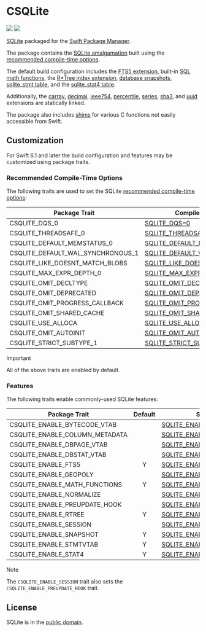# CSQLite

[![](https://img.shields.io/endpoint?url=https%3A%2F%2Fswiftpackageindex.com%2Fapi%2Fpackages%2Fsbooth%2FCSQLite%2Fbadge%3Ftype%3Dswift-versions)](https://swiftpackageindex.com/sbooth/CSQLite)
[![](https://img.shields.io/endpoint?url=https%3A%2F%2Fswiftpackageindex.com%2Fapi%2Fpackages%2Fsbooth%2FCSQLite%2Fbadge%3Ftype%3Dplatforms)](https://swiftpackageindex.com/sbooth/CSQLite)

[SQLite](https://sqlite.org/index.html) packaged for the [Swift Package Manager](https://swift.org/package-manager/).

The package contains the [SQLite amalgamation](https://sqlite.org/amalgamation.html) built using the [recommended compile-time options](https://sqlite.org/compile.html#recommended_compile_time_options).

The default build configuration includes the [FTS5 extension](https://sqlite.org/fts5.html), built-in [SQL math functions](https://sqlite.org/lang_mathfunc.html), the [R\*Tree index extension](https://sqlite.org/rtree.html), [database snapshots](https://sqlite.org/c3ref/snapshot.html), [sqlite_stmt table](https://www.sqlite.org/stmt.html), and the [sqlite_stat4 table](https://sqlite.org/fileformat2.html#stat4tab).

Additionally, the [carray](https://sqlite.org/carray.html), [decimal](https://sqlite.org/floatingpoint.html#the_decimal_c_extension), [ieee754](https://sqlite.org/floatingpoint.html#the_ieee754_c_extension), [percentile](https://www.sqlite.org/src/file/ext/misc/percentile.c), [series](https://www.sqlite.org/src/file/ext/misc/series.c), [sha3](https://www.sqlite.org/src/file/ext/misc/shathree.c), and [uuid](https://www.sqlite.org/src/file/ext/misc/uuid.c) extensions are statically linked.

The package also includes [shims](Sources/CSQLite/include/csqlite_shims.h) for various C functions not easily accessible from Swift.

## Customization

For Swift 6.1 and later the build configuration and features may be customized using package traits.

### Recommended Compile-Time Options

The following traits are used to set the SQLite [recommended compile-time options](https://sqlite.org/compile.html#recommended_compile_time_options):

| Package Trait | Compile-Time Option |
| --- | --- |
| CSQLITE_DQS_0 | [SQLITE_DQS=0](https://sqlite.org/compile.html#dqs) |
| CSQLITE_THREADSAFE_0 | [SQLITE_THREADSAFE=0](https://sqlite.org/compile.html#threadsafe) |
| CSQLITE_DEFAULT_MEMSTATUS_0 | [SQLITE_DEFAULT_MEMSTATUS=0](https://sqlite.org/compile.html#default_memstatus) |
| CSQLITE_DEFAULT_WAL_SYNCHRONOUS_1 | [SQLITE_DEFAULT_WAL_SYNCHRONOUS=1](https://sqlite.org/compile.html#default_wal_synchronous) |
| CSQLITE_LIKE_DOESNT_MATCH_BLOBS | [SQLITE_LIKE_DOESNT_MATCH_BLOBS](https://sqlite.org/compile.html#like_doesnt_match_blobs) |
| CSQLITE_MAX_EXPR_DEPTH_0 | [SQLITE_MAX_EXPR_DEPTH=0](https://sqlite.org/compile.html#max_expr_depth) |
| CSQLITE_OMIT_DECLTYPE | [SQLITE_OMIT_DECLTYPE](https://sqlite.org/compile.html#omit_decltype) |
| CSQLITE_OMIT_DEPRECATED | [SQLITE_OMIT_DEPRECATED](https://sqlite.org/compile.html#omit_deprecated) |
| CSQLITE_OMIT_PROGRESS_CALLBACK | [SQLITE_OMIT_PROGRESS_CALLBACK](https://sqlite.org/compile.html#omit_progress_callback) |
| CSQLITE_OMIT_SHARED_CACHE | [SQLITE_OMIT_SHARED_CACHE](https://sqlite.org/compile.html#omit_shared_cache) |
| CSQLITE_USE_ALLOCA | [SQLITE_USE_ALLOCA](https://sqlite.org/compile.html#use_alloca) |
| CSQLITE_OMIT_AUTOINIT | [SQLITE_OMIT_AUTOINIT](https://sqlite.org/compile.html#omit_autoinit) |
| CSQLITE_STRICT_SUBTYPE_1 | [SQLITE_STRICT_SUBTYPE=1](https://sqlite.org/compile.html#strict_subtype) |

> [!IMPORTANT]
> All of the above traits are enabled by default.

### Features

The following traits enable commonly-used SQLite features:

| Package Trait | Default | SQLite Feature |
| --- | :---: | --- |
| CSQLITE_ENABLE_BYTECODE_VTAB | | [SQLITE_ENABLE_BYTECODE_VTAB](https://sqlite.org/bytecodevtab.html) |
| CSQLITE_ENABLE_COLUMN_METADATA | | [SQLITE_ENABLE_COLUMN_METADATA](https://sqlite.org/c3ref/column_database_name.html) |
| CSQLITE_ENABLE_DBPAGE_VTAB | | [SQLITE_ENABLE_DBPAGE_VTAB](https://sqlite.org/dbpage.html) |
| CSQLITE_ENABLE_DBSTAT_VTAB | | [SQLITE_ENABLE_DBSTAT_VTAB](https://sqlite.org/dbstat.html) |
| CSQLITE_ENABLE_FTS5 | Y | [SQLITE_ENABLE_FTS5](https://sqlite.org/fts5.html) |
| CSQLITE_ENABLE_GEOPOLY | | [SQLITE_ENABLE_GEOPOLY](https://sqlite.org/geopoly.html) |
| CSQLITE_ENABLE_MATH_FUNCTIONS | Y | [SQLITE_ENABLE_MATH_FUNCTIONS](https://sqlite.org/lang_mathfunc.html) |
| CSQLITE_ENABLE_NORMALIZE | | [SQLITE_ENABLE_NORMALIZE](https://sqlite.org/c3ref/expanded_sql.html) |
| CSQLITE_ENABLE_PREUPDATE_HOOK | | [SQLITE_ENABLE_PREUPDATE_HOOK](https://sqlite.org/c3ref/preupdate_blobwrite.html) |
| CSQLITE_ENABLE_RTREE | Y | [SQLITE_ENABLE_RTREE](https://sqlite.org/rtree.html) |
| CSQLITE_ENABLE_SESSION | | [SQLITE_ENABLE_SESSION](https://sqlite.org/sessionintro.html) |
| CSQLITE_ENABLE_SNAPSHOT | Y | [SQLITE_ENABLE_SNAPSHOT](https://sqlite.org/c3ref/snapshot.html) |
| CSQLITE_ENABLE_STMTVTAB | Y | [SQLITE_ENABLE_STMTVTAB](https://sqlite.org/stmt.html) |
| CSQLITE_ENABLE_STAT4 | Y | [SQLITE_ENABLE_STAT4](https://sqlite.org/fileformat2.html#stat4tab) |

> [!NOTE]
> The `CSQLITE_ENABLE_SESSION` trait also sets the `CSQLITE_ENABLE_PREUPDATE_HOOK` trait.

## License

SQLite is in the [public domain](https://sqlite.org/copyright.html).
